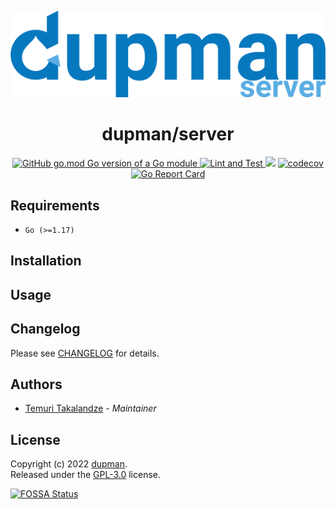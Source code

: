 <p align="center">
    <img width="600px" src="./.assets/logo.png" />
</p>

<h1 align="center">dupman/server</h1>


<p align="center">
    <a href="https://github.com/dupman/server">
        <img alt="GitHub go.mod Go version of a Go module" src="https://img.shields.io/github/go-mod/go-version/dupman/server.svg">
    </a>
    <a href="https://github.com/dupman/server/actions/workflows/lint-and-test.yml">
        <img alt="Lint and Test" src="https://github.com/dupman/server/actions/workflows/lint-and-test.yml/badge.svg">
    </a>
<a href="https://app.fossa.com/projects/git%2Bgithub.com%2Fdupman%2Fserver?ref=badge_shield" alt="FOSSA Status"><img src="https://app.fossa.com/api/projects/git%2Bgithub.com%2Fdupman%2Fserver.svg?type=shield"/></a>
    <a href="https://codecov.io/gh/dupman/server">
        <img alt="codecov" src="https://codecov.io/gh/dupman/server/branch/main/graph/badge.svg?token=5A88MBXGTU">
    </a>
    <a href="https://goreportcard.com/report/github.com/gotify/server">
        <img alt="Go Report Card" src="https://goreportcard.com/badge/github.com/gotify/server">
    </a>
</p>

## Requirements

- `Go (>=1.17)`

## Installation

## Usage

## Changelog

Please see [CHANGELOG](CHANGELOG.md) for details.

## Authors

- [Temuri Takalandze](https://abgeo.dev) - *Maintainer*

## License

Copyright (c) 2022 [dupman](https://dupman.cloud).  
Released under the [GPL-3.0](LICENSE) license.


[![FOSSA Status](https://app.fossa.com/api/projects/git%2Bgithub.com%2Fdupman%2Fserver.svg?type=large)](https://app.fossa.com/projects/git%2Bgithub.com%2Fdupman%2Fserver?ref=badge_large)
